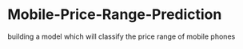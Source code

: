 # Mobile-Price-Range-Prediction
building  a model which will classify the price range of mobile phones
